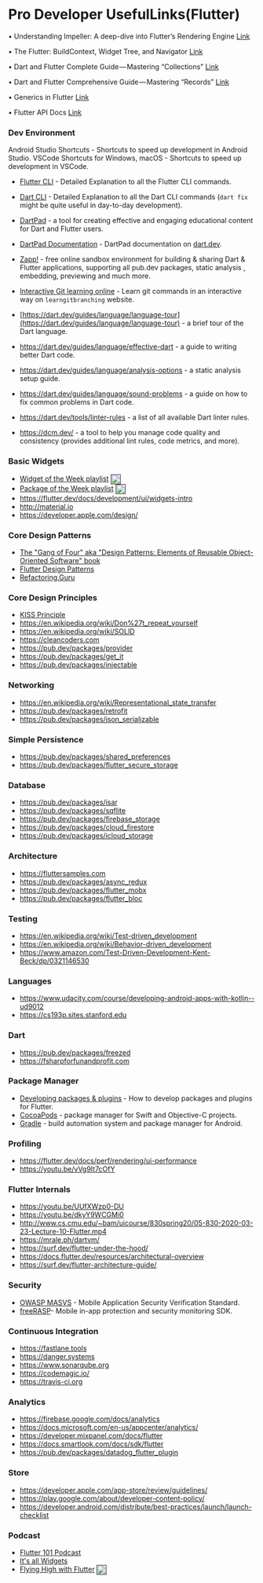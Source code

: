 # Pro Developer UsefulLinks(Flutter)

• Understanding Impeller: A deep-dive into Flutter’s Rendering Engine
[Link](https://tomicriedel.medium.com/understanding-impeller-a-deep-dive-into-flutters-rendering-engine-ba96db0c9614)

• The Flutter: BuildContext, Widget Tree, and Navigator 
[Link](https://medium.com/@prabhanu/the-flutter-buildcontext-widget-tree-and-navigator-5c384995ddbb)

• Dart and Flutter Complete Guide — Mastering “Collections” 
[Link](https://flutterline.com/dart-and-flutter-mastering-collections-1f0e165325b0)

• Dart and Flutter Comprehensive Guide — Mastering “Records” 
[Link](https://flutterline.com/dart-and-flutter-mastering-records-bf30c458eb5c)

• Generics in Flutter 
[Link](https://medium.com/@smmohamedsuhail/generics-in-flutter-6f60ac178106)

• Flutter API Docs 
[Link](https://api.flutter.dev)





### Dev Environment

Android Studio Shortcuts - Shortcuts to speed up development in Android Studio.
VSCode Shortcuts for Windows, macOS - Shortcuts to speed up development in VSCode.

* [Flutter CLI](https://docs.flutter.dev/reference/flutter-cli) - Detailed Explanation to all the Flutter CLI commands.
* [Dart CLI](https://dart.dev/tools/dart-tool) - Detailed Explanation to all the Dart CLI commands (`dart fix` might be quite useful in day-to-day development).
* [DartPad](https://dartpad.dev/) - a tool for creating effective and engaging educational content for Dart and Flutter users.
* [DartPad Documentation](https://dart.dev/tools/dartpad) - DartPad documentation on [dart.dev](https://dart.dev).
* [Zapp!](https://zapp.run) - free online sandbox environment for building & sharing Dart & Flutter applications, supporting all pub.dev packages, static analysis , embedding, previewing and much more.
* [Interactive Git learning online](https://learngitbranching.js.org) - Learn git commands in an interactive way on `learngitbranching` website.


* [https://dart.dev/guides/language/language-tour](https://dart.dev/guides/language/language-tour) - a brief tour of the Dart language.
* https://dart.dev/guides/language/effective-dart - a guide to writing better Dart code.
* https://dart.dev/guides/language/analysis-options - a static analysis setup guide.
* https://dart.dev/guides/language/sound-problems - a guide on how to fix common problems in Dart code.
* https://dart.dev/tools/linter-rules - a list of all available Dart linter rules.
* https://dcm.dev/ - a tool to help you manage code quality and consistency (provides additional lint rules, code metrics, and more).

### Basic Widgets

* [Widget of the Week playlist](https://youtube.com/playlist?list=PLjxrf2q8roU23XGwz3Km7sQZFTdB996iG)  <a href="" target="blank"><img align="center" src="https://www.svgrepo.com/show/13671/youtube.svg" alt="harsh8088" height="20" width="20" /></a>
* [Package of the Week playlist](https://youtube.com/playlist?list=PLjxrf2q8roU1quF6ny8oFHJ2gBdrYN_AK)  <a href="" target="blank"><img align="center" src="https://www.svgrepo.com/show/13671/youtube.svg" alt="harsh8088" height="20" width="20" /></a>
* https://flutter.dev/docs/development/ui/widgets-intro
* http://material.io
* https://developer.apple.com/design/

### Core Design Patterns

* [The "Gang of Four" aka "Design Patterns: Elements of Reusable Object-Oriented Software" book](https://en.wikipedia.org/wiki/Design_Patterns)
* [Flutter Design Patterns](https://flutterdesignpatterns.com)
* [Refactoring.Guru](https://refactoring.guru/design-patterns)

### Core Design Principles

* [KISS Principle](https://en.wikipedia.org/wiki/KISS_principle)
* https://en.wikipedia.org/wiki/Don%27t_repeat_yourself
* https://en.wikipedia.org/wiki/SOLID
* https://cleancoders.com
* https://pub.dev/packages/provider
* https://pub.dev/packages/get_it
* https://pub.dev/packages/injectable

### Networking

* https://en.wikipedia.org/wiki/Representational_state_transfer
* https://pub.dev/packages/retrofit
* https://pub.dev/packages/json_serializable

### Simple Persistence

* https://pub.dev/packages/shared_preferences
* https://pub.dev/packages/flutter_secure_storage

### Database

* https://pub.dev/packages/isar
* https://pub.dev/packages/sqflite
* https://pub.dev/packages/firebase_storage
* https://pub.dev/packages/cloud_firestore
* https://pub.dev/packages/icloud_storage

### Architecture

* https://fluttersamples.com
* https://pub.dev/packages/async_redux
* https://pub.dev/packages/flutter_mobx
* https://pub.dev/packages/flutter_bloc

### Testing

* https://en.wikipedia.org/wiki/Test-driven_development
* https://en.wikipedia.org/wiki/Behavior-driven_development
* https://www.amazon.com/Test-Driven-Development-Kent-Beck/dp/0321146530

### Languages

* https://www.udacity.com/course/developing-android-apps-with-kotlin--ud9012
* https://cs193p.sites.stanford.edu

### Dart

* https://pub.dev/packages/freezed
* https://fsharpforfunandprofit.com

### Package Manager

* [Developing packages & plugins](https://flutter.dev/docs/development/packages-and-plugins/developing-packages) - How to develop packages and plugins for Flutter.
* [CocoaPods](https://cocoapods.org/) - package manager for Swift and Objective-C projects.
* [Gradle](https://docs.gradle.org/current/userguide/userguide.html) - build automation system and package manager for Android.

### Profiling

* https://flutter.dev/docs/perf/rendering/ui-performance
* https://youtu.be/vVg9It7cOfY

### Flutter Internals

* https://youtu.be/UUfXWzp0-DU
* https://youtu.be/dkyY9WCGMi0
* http://www.cs.cmu.edu/~bam/uicourse/830spring20/05-830-2020-03-23-Lecture-10-Flutter.mp4
* https://mrale.ph/dartvm/
* https://surf.dev/flutter-under-the-hood/
* https://docs.flutter.dev/resources/architectural-overview
* https://surf.dev/flutter-architecture-guide/

### Security

* [OWASP MASVS](https://owasp.org/www-project-mobile-app-security/) - Mobile Application Security Verification Standard.
* [freeRASP](https://pub.dev/packages/freerasp)- Mobile in-app protection and security monitoring SDK.

### Continuous Integration

* https://fastlane.tools
* https://danger.systems
* https://www.sonarqube.org
* https://codemagic.io/
* https://travis-ci.org

### Analytics

* https://firebase.google.com/docs/analytics
* https://docs.microsoft.com/en-us/appcenter/analytics/
* https://developer.mixpanel.com/docs/flutter
* https://docs.smartlook.com/docs/sdk/flutter
* https://pub.dev/packages/datadog_flutter_plugin

### Store

* https://developer.apple.com/app-store/review/guidelines/
* https://play.google.com/about/developer-content-policy/
* https://developer.android.com/distribute/best-practices/launch/launch-checklist

### Podcast

* [Flutter 101 Podcast](https://flutter101.dev)
* [It's all Widgets](https://itsallwidgets.com/podcast)
* [Flying High with Flutter](https://www.youtube.com/watch?v=zknqsZ9c7cI) <a href="" target="blank"><img align="center" src="https://www.svgrepo.com/show/13671/youtube.svg" alt="harsh8088" height="20" width="20" /></a>
